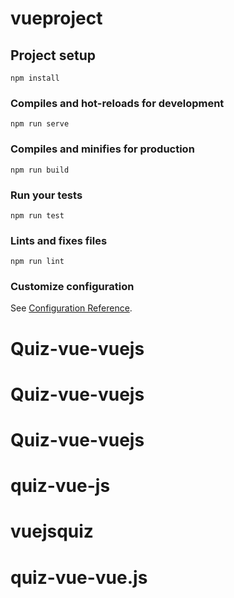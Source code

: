 # vueproject

## Project setup
```
npm install
```

### Compiles and hot-reloads for development
```
npm run serve
```

### Compiles and minifies for production
```
npm run build
```

### Run your tests
```
npm run test
```

### Lints and fixes files
```
npm run lint
```

### Customize configuration
See [Configuration Reference](https://cli.vuejs.org/config/).
# Quiz-vue-vuejs
# Quiz-vue-vuejs
# Quiz-vue-vuejs
# quiz-vue-js
# vuejsquiz
# quiz-vue-vue.js
